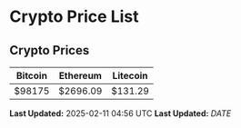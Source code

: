 # Crypto Price List

## Crypto Prices
| Bitcoin | Ethereum | Litecoin |
| ------- | -------- | -------- |
| $98175 | $2696.09 | $131.29 |
**Last Updated:** 2025-02-11 04:56 UTC
**Last Updated:** $DATE$

